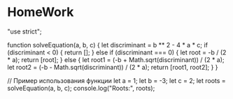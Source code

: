 # HomeWork
"use strict";

function solveEquation(a, b, c) {
    let discriminant = b ** 2 - 4 * a * c;
    if (discriminant < 0) {
        return [];
    } else if (discriminant === 0) {
        let root = -b / (2 * a);
        return [root];
    } else {
        let root1 = (-b + Math.sqrt(discriminant)) / (2 * a);
        let root2 = (-b - Math.sqrt(discriminant)) / (2 * a);
        return [root1, root2];
    }
}

// Пример использования функции
let a = 1;
let b = -3;
let c = 2;
let roots = solveEquation(a, b, c);
console.log("Roots:", roots);